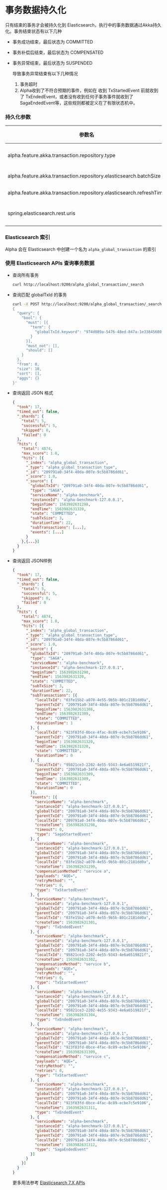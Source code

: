 # 事务数据持久化

只有结束的事务才会被持久化到 Elasticsearch，执行中的事务数据通过Akka持久化。事务结束状态有以下几种

- 事务成功结束，最后状态为 COMMITTED

- 事务补偿后结束，最后状态为 COMPENSATED

- 事务异常结束，最后状态为 SUSPENDED

  导致事务异常结束有以下几种情况

  1. 事务超时
  2. Alpha收到了不符合预期的事件，例如在 收到 TxStartedEvent 前就收到了 TxEndedEvent，或者没有收到任何子事务事件就收到了 SagaEndedEvent等，这些规则都被定义在了有限状态机中。

### 持久化参数

| 参数名                                                       | 默认值 | 说明                                       |
| ------------------------------------------------------------ | ------ |------------------------------------------|
| alpha.feature.akka.transaction.repository.type               |        | 持久化类型，目前可选值 elasticsearch，如果不设置则不存储      |
| alpha.feature.akka.transaction.repository.elasticsearch.batchSize | 100    | elasticsearch 批量入库数量                     |
| alpha.feature.akka.transaction.repository.elasticsearch.refreshTime | 5000   | elasticsearch 定时同步到ES时间                  |
| spring.elasticsearch.rest.uris                      |        | ES节点地址，格式：http://localhost:9200，多个地址逗号分隔 |

### Elasticsearch 索引

Alpha 会在 Elasticsearch 中创建一个名为 `alpha_global_transaction` 的索引

### 使用 Elasticsearch APIs 查询事务数据

- 查询所有事务

  ```bash
  curl http://localhost:9200/alpha_global_transaction/_search
  ```

- 查询匹配 globalTxId 的事务

  ```bash
  curl -X POST http://localhost:9200/alpha_global_transaction/_search -H 'Content-Type: application/json' -d '
  {
    "query": {
      "bool": {
        "must": [{
          "term": {
            "globalTxId.keyword": "974d089a-5476-48ed-847a-1e338456809b"
          }
        }],
        "must_not": [],
        "should": []
      }
    },
    "from": 0,
    "size": 10,
    "sort": [],
    "aggs": {}
  }'
  ```

- 查询返回 JSON 格式

  ```json
  {
    "took": 17,
    "timed_out": false,
    "_shards": {
      "total": 5,
      "successful": 5,
      "skipped": 0,
      "failed": 0
    },
    "hits": {
      "total": 4874,
      "max_score": 1.0,
      "hits": [{
        "_index": "alpha_global_transaction",
        "_type": "alpha_global_transaction_type",
        "_id": "209791a0-34f4-40da-807e-9c5b8786dd61",
        "_score": 1.0,
        "_source": {
          "globalTxId": "209791a0-34f4-40da-807e-9c5b8786dd61",
          "type": "SAGA",
          "serviceName": "alpha-benchmark",
          "instanceId": "alpha-benchmark-127.0.0.1",
          "beginTime": 1563982631298,
          "endTime": 1563982631320,
          "state": "COMMITTED",
          "subTxSize": 3,
          "durationTime": 22,
          "subTransactions": [...],
          "events": [...]
        }
      },{...}]
    }
  }
  ```

- 查询返回 JSON样例

  ```json
  {
    "took": 17,
    "timed_out": false,
    "_shards": {
      "total": 5,
      "successful": 5,
      "skipped": 0,
      "failed": 0
    },
    "hits": {
      "total": 4874,
      "max_score": 1.0,
      "hits": [{
        "_index": "alpha_global_transaction",
        "_type": "alpha_global_transaction_type",
        "_id": "209791a0-34f4-40da-807e-9c5b8786dd61",
        "_score": 1.0,
        "_source": {
          "globalTxId": "209791a0-34f4-40da-807e-9c5b8786dd61",
          "type": "SAGA",
          "serviceName": "alpha-benchmark",
          "instanceId": "alpha-benchmark-127.0.0.1",
          "beginTime": 1563982631298,
          "endTime": 1563982631320,
          "state": "COMMITTED",
          "subTxSize": 3,
          "durationTime": 22,
          "subTransactions": [{
            "localTxId": "03fe15b2-a070-4e55-9b5b-801c2181dd0a",
            "parentTxId": "209791a0-34f4-40da-807e-9c5b8786dd61",
            "beginTime": 1563982631308,
            "endTime": 1563982631309,
            "state": "COMMITTED",
            "durationTime": 1
          }, {
            "localTxId": "923f83fd-0bce-4fac-8c89-ecbe7c5e9106",
            "parentTxId": "209791a0-34f4-40da-807e-9c5b8786dd61",
            "beginTime": 1563982631320,
            "endTime": 1563982631320,
            "state": "COMMITTED",
            "durationTime": 0
          }, {
            "localTxId": "95821ce3-2202-4e55-9343-4e6a6519821f",
            "parentTxId": "209791a0-34f4-40da-807e-9c5b8786dd61",
            "beginTime": 1563982631309,
            "endTime": 1563982631309,
            "state": "COMMITTED",
            "durationTime": 0
          }],
          "events": [{
            "serviceName": "alpha-benchmark",
            "instanceId": "alpha-benchmark-127.0.0.1",
            "globalTxId": "209791a0-34f4-40da-807e-9c5b8786dd61",
            "parentTxId": "209791a0-34f4-40da-807e-9c5b8786dd61",
            "localTxId": "209791a0-34f4-40da-807e-9c5b8786dd61",
            "createTime": 1563982631298,
            "timeout": 0,
            "type": "SagaStartedEvent"
          }, {
            "serviceName": "alpha-benchmark",
            "instanceId": "alpha-benchmark-127.0.0.1",
            "globalTxId": "209791a0-34f4-40da-807e-9c5b8786dd61",
            "parentTxId": "209791a0-34f4-40da-807e-9c5b8786dd61",
            "localTxId": "03fe15b2-a070-4e55-9b5b-801c2181dd0a",
            "createTime": 1563982631299,
            "compensationMethod": "service a",
            "payloads": "AQE=",
            "retryMethod": "",
            "retries": 0,
            "type": "TxStartedEvent"
          }, {
            "serviceName": "alpha-benchmark",
            "instanceId": "alpha-benchmark-127.0.0.1",
            "globalTxId": "209791a0-34f4-40da-807e-9c5b8786dd61",
            "parentTxId": "209791a0-34f4-40da-807e-9c5b8786dd61",
            "localTxId": "03fe15b2-a070-4e55-9b5b-801c2181dd0a",
            "createTime": 1563982631301,
            "type": "TxEndedEvent"
          }, {
            "serviceName": "alpha-benchmark",
            "instanceId": "alpha-benchmark-127.0.0.1",
            "globalTxId": "209791a0-34f4-40da-807e-9c5b8786dd61",
            "parentTxId": "209791a0-34f4-40da-807e-9c5b8786dd61",
            "localTxId": "95821ce3-2202-4e55-9343-4e6a6519821f",
            "createTime": 1563982631302,
            "compensationMethod": "service b",
            "payloads": "AQE=",
            "retryMethod": "",
            "retries": 0,
            "type": "TxStartedEvent"
          }, {
            "serviceName": "alpha-benchmark",
            "instanceId": "alpha-benchmark-127.0.0.1",
            "globalTxId": "209791a0-34f4-40da-807e-9c5b8786dd61",
            "parentTxId": "209791a0-34f4-40da-807e-9c5b8786dd61",
            "localTxId": "95821ce3-2202-4e55-9343-4e6a6519821f",
            "createTime": 1563982631304,
            "type": "TxEndedEvent"
          }, {
            "serviceName": "alpha-benchmark",
            "instanceId": "alpha-benchmark-127.0.0.1",
            "globalTxId": "209791a0-34f4-40da-807e-9c5b8786dd61",
            "parentTxId": "209791a0-34f4-40da-807e-9c5b8786dd61",
            "localTxId": "923f83fd-0bce-4fac-8c89-ecbe7c5e9106",
            "createTime": 1563982631309,
            "compensationMethod": "service c",
            "payloads": "AQE=",
            "retryMethod": "",
            "retries": 0,
            "type": "TxStartedEvent"
          }, {
            "serviceName": "alpha-benchmark",
            "instanceId": "alpha-benchmark-127.0.0.1",
            "globalTxId": "209791a0-34f4-40da-807e-9c5b8786dd61",
            "parentTxId": "209791a0-34f4-40da-807e-9c5b8786dd61",
            "localTxId": "923f83fd-0bce-4fac-8c89-ecbe7c5e9106",
            "createTime": 1563982631311,
            "type": "TxEndedEvent"
          }, {
            "serviceName": "alpha-benchmark",
            "instanceId": "alpha-benchmark-127.0.0.1",
            "globalTxId": "209791a0-34f4-40da-807e-9c5b8786dd61",
            "parentTxId": "209791a0-34f4-40da-807e-9c5b8786dd61",
            "localTxId": "209791a0-34f4-40da-807e-9c5b8786dd61",
            "createTime": 1563982631312,
            "type": "SagaEndedEvent"
          }]
        }
      }]
    }
  }
  ```

  更多用法参考 [Elasticsearch 7.X APIs](https://www.elastic.co/guide/en/elasticsearch/reference/7.17/docs.html) 